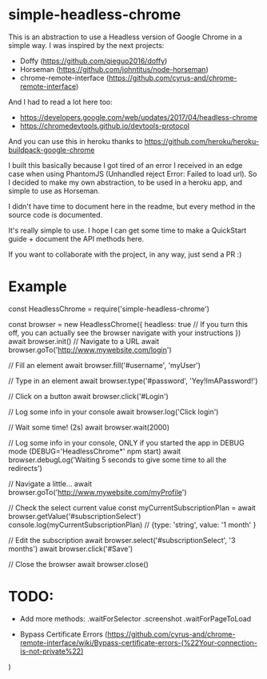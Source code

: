 # simple-headless-chrome

This is an abstraction to use a Headless version of Google Chrome in a simple way.
I was inspired by the next projects:
- Doffy (https://github.com/qieguo2016/doffy)
- Horseman (https://github.com/johntitus/node-horseman)
- chrome-remote-interface (https://github.com/cyrus-and/chrome-remote-interface)

And I had to read a lot here too:
-  https://developers.google.com/web/updates/2017/04/headless-chrome
-  https://chromedevtools.github.io/devtools-protocol 

And you can use this in heroku thanks to https://github.com/heroku/heroku-buildpack-google-chrome

I built this basically because I got tired of an error I received in an edge case when using PhantomJS (Unhandled reject Error: Failed to load url). So I decided to make my own abstraction, to be used in a heroku app, and simple to use as Horseman.

I didn't have time to document here in the readme, but every method in the source code is documented. 

It's really simple to use. I hope I can get some time to make a QuickStart guide + document the API methods here. 

If you want to collaborate with the project, in any way, just send a PR :) 

# Example

const HeadlessChrome = require('simple-headless-chrome')

const browser = new HeadlessChrome({
  headless: true // If you turn this off, you can actually see the browser navigate with your instructions
})
await browser.init()
// Navigate to a URL
await browser.goTo('http://www.mywebsite.com/login')

// Fill an element
await browser.fill('#username', 'myUser')

// Type in an element
await browser.type('#password', 'Yey!ImAPassword!')

// Click on a button
await browser.click('#Login')

// Log some info in your console
await browser.log('Click login')

// Wait some time! (2s)
await browser.wait(2000)

// Log some info in your console, ONLY if you started the app in DEBUG mode (DEBUG='HeadlessChrome*' npm start)
await browser.debugLog('Waiting 5 seconds to give some time to all the redirects')

// Navigate a little...
await browser.goTo('http://www.mywebsite.com/myProfile')

// Check the select current value
const myCurrentSubscriptionPlan = await browser.getValue('#subscriptionSelect')
console.log(myCurrentSubscriptionPlan) // {type: 'string', value: '1 month' }

// Edit the subscription
await browser.select('#subscriptionSelect', '3 months')
await browser.click('#Save')

// Close the browser
await browser.close()


# TODO: 
- Add more methods:
  .waitForSelector
  .screenshot
  .waitForPageToLoad

- Bypass Certificate Errors (https://github.com/cyrus-and/chrome-remote-interface/wiki/Bypass-certificate-errors-(%22Your-connection-is-not-private%22)

)